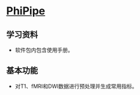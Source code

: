 # [PhiPipe](https://github.com/PHI-group/PhiPipe-release)

## 学习资料

* 软件包内包含使用手册。

## 基本功能

* 对T1、fMRI和DWI数据进行预处理并生成常用指标。




